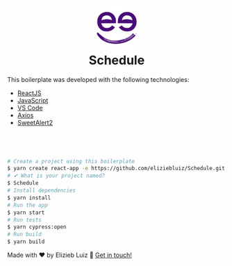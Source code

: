 <h1 align="center">
    <img alt="Schedule" src="https://github.com/eliziebluiz/Schedule/blob/main/public/logo-closeer.png" width="20%"/>
    <br>
    Schedule
</h1>

This boilerplate was developed with the following technologies:

- [ReactJS](https://pt-br.reactjs.org/)
- [JavaScript](https://developer.mozilla.org/pt-BR/docs/Web/JavaScript)
- [VS Code](vscode)
- [Axios](https://github.com/axios/axios)
- [SweetAlert2](https://sweetalert2.github.io/)

## <br>

```bash
# Create a project using this boilerplate
$ yarn create react-app -e https://github.com/eliziebluiz/Schedule.git
# ✔ What is your project named?
$ Schedule
# Install dependencies
$ yarn install
# Run the app
$ yarn start
# Run tests
$ yarn cypress:open
# Run build
$ yarn build
```

Made with ♥ by Elizieb Luiz :wave: [Get in touch!](https://www.linkedin.com/in/elizieb-luiz-798994183/)
